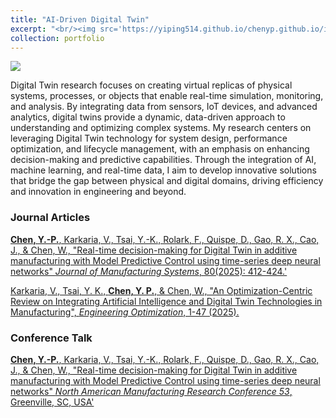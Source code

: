 ```yaml
---
title: "AI-Driven Digital Twin"
excerpt: "<br/><img src='https://yiping514.github.io/chenyp.github.io/images/DT.svg'>"
collection: portfolio
---
```


<img src='https://yiping514.github.io/chenyp.github.io/images/DT.svg'>

Digital Twin research focuses on creating virtual replicas of physical systems, processes, or objects that enable real-time simulation, monitoring, and analysis. By integrating data from sensors, IoT devices, and advanced analytics, digital twins provide a dynamic, data-driven approach to understanding and optimizing complex systems. My research centers on leveraging Digital Twin technology for system design, performance optimization, and lifecycle management, with an emphasis on enhancing decision-making and predictive capabilities. Through the integration of AI, machine learning, and real-time data, I aim to develop innovative solutions that bridge the gap between physical and digital domains, driving efficiency and innovation in engineering and beyond.


### Journal Articles

[**Chen, Y.-P.**, Karkaria, V., Tsai, Y.-K., Rolark, F., Quispe, D., Gao, R. X., Cao, J., & Chen, W., "Real-time decision-making for Digital Twin in additive manufacturing with Model Predictive Control using time-series deep neural networks" _Journal of Manufacturing Systems_, 80(2025): 412-424.'](https://yiping514.github.io/chenyp.github.io/publications/2025-03-29-JMS-MPC_DED)


[Karkaria, V., Tsai, Y. K., **Chen, Y. P.**, & Chen, W., "An Optimization-Centric Review on Integrating Artificial Intelligence and Digital Twin Technologies in Manufacturing", _Engineering Optimization_, 1-47 (2025).](https://yiping514.github.io/chenyp.github.io/publications/2025-01-02-EO-DT_review)

### Conference Talk
[**Chen, Y.-P.**, Karkaria, V., Tsai, Y.-K., Rolark, F., Quispe, D., Gao, R. X., Cao, J., & Chen, W., "Real-time decision-making for Digital Twin in additive manufacturing with Model Predictive Control using time-series deep neural networks" _North American Manufacturing Research Conference 53_, Greenville, SC, USA'](https://yiping514.github.io/chenyp.github.io/talks/2025-06-NAMRC)



